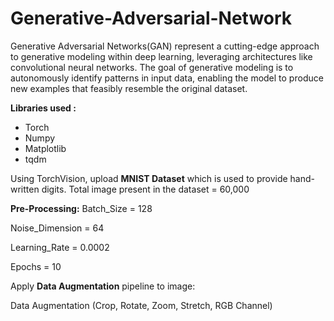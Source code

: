 # Generative-Adversarial-Network
Generative Adversarial Networks(GAN) represent a cutting-edge approach to generative modeling within deep learning, leveraging architectures like convolutional neural networks. The goal of generative modeling is to autonomously identify patterns in input data, enabling the model to produce new examples that feasibly resemble the original dataset.

**Libraries used :**
* Torch
* Numpy
* Matplotlib
* tqdm

Using TorchVision, upload **MNIST Dataset** which is used to provide hand-written digits.
Total image present in the dataset = 60,000

**Pre-Processing:**
Batch_Size = 128

Noise_Dimension = 64

Learning_Rate = 0.0002

Epochs = 10

Apply **Data Augmentation** pipeline to image:

Data Augmentation (Crop, Rotate, Zoom, Stretch, RGB Channel)
